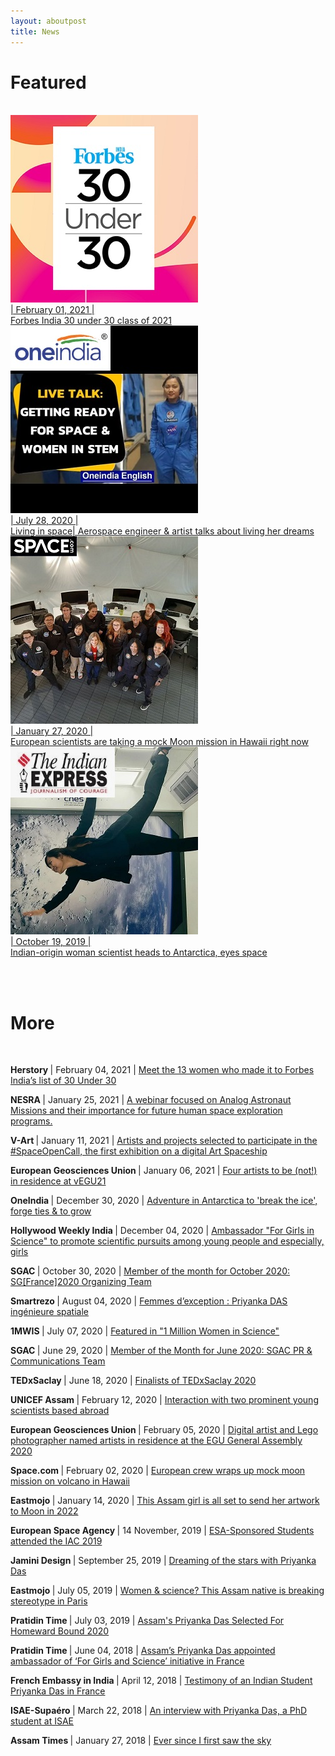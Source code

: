 ```yaml
---
layout: aboutpost
title: News
---
```


<h1>Featured</h1><br>

<div class="cards">
  <a href="https://www.forbesindia.com/lists/30-under-30-2021/1901/all">
    <div class="card">
      <img src="/Media/f30u30.jpg" object-fit="cover">
      <div class="cardtext">
        | February 01, 2021 | <br>
        Forbes India 30 under 30 class of 2021
      </div>
    </div>
  </a>
  <a href="https://www.oneindia.com/videos/living-in-space-aerospace-engineer-artist-talks-about-living-her-dreams-1067924.html">
    <div class="card">
      <img src="/Media/oneindia.jpg" object-fit="cover">
      <div class="cardtext">
        | July 28, 2020 | <br>
        Living in space| Aerospace engineer & artist talks about living her dreams
      </div>
    </div>
  </a>
  <a href="https://www.space.com/mock-moon-mission-euromoonmars-hi-seas-hawaii.html">
    <div class="card">
      <img src="/Media/spacedotcom2.jpg" object-fit="cover">
      <div class="cardtext">
        | January 27, 2020 | <br>
        European scientists are taking a mock Moon mission in Hawaii right now
      </div>
    </div>
  </a>
  <a href="https://indianexpress.com/article/technology/science/indian-origin-woman-scientist-heads-to-antarctica-eyes-space-6077006/">
    <div class="card">
      <img src="/Media/indianexpress1.jpg" object-fit="cover">
      <div class="cardtext">
        | October 19, 2019 | <br>
        Indian-origin woman scientist heads to Antarctica, eyes space
      </div>
    </div>
  </a>
</div>

<br><br>
<h1>More</h1>
<br>

  <p>
    <b> Herstory </b> | February 04, 2021 |
    <a href="https://yourstory.com/herstory/2021/02/indian-women-forbes-india-30-under-30">
      Meet the 13 women who made it to Forbes India’s list of 30 Under 30
    </a>
  </p>

  <p>
    <b>NESRA </b> | January 25, 2021 |
    <a href="https://www.linkedin.com/posts/nesra-nepalese-space-research-association_nesra-activity-6759476032455217152-g9V_/">
      A webinar focused on Analog Astronaut Missions and their importance for future human space exploration programs.
    </a>
  </p>

  <p>
    <b>V-Art </b> | January 11, 2021 |
    <a href="https://www.facebook.com/V.Art.digital/posts/240299600928963">
      Artists and projects selected to participate in the #SpaceOpenCall, the first exhibition on a digital Art Spaceship 
    </a>
  </p>

  <p>
    <b>European Geosciences Union </b> | January 06, 2021 |
    <a href="https://www.egu.eu/news/723/four-artists-to-be-not-in-residence-at-vegu21/">
      Four artists to be (not!) in residence at vEGU21
    </a>
  </p>

  <p>
    <b>OneIndia </b> | December 30, 2020 |
    <a href="https://www.oneindia.com/videos/adventure-in-antarctica-to-break-the-ice-forge-ties-to-grow-1305038.html">
      Adventure in Antarctica to 'break the ice', forge ties & to grow
    </a>
  </p>

  <p>
    <b>Hollywood Weekly India </b> | December 04, 2020 |
    <a href="">Ambassador "For Girls in Science" to promote scientific pursuits among young people and especially, girls</a>     
  </p>

  <p>
    <b>SGAC </b> | October 30, 2020 |
    <a href="https://spacegeneration.org/mom-october-2020">
      Member of the month for October 2020: SG[France]2020 Organizing Team
    </a>     
  </p>

  <p>
    <b>Smartrezo </b> | August 04, 2020 |
    <a href="https://www.smartrezo.com/n31-france/tv-femmes-d-exception-priyanka-das-ingenieure-spatiale-s.html?vod=17139">
      Femmes d’exception : Priyanka DAS ingénieure spatiale
    </a>
  </p>

  <p>
    <b>1MWIS </b> | July 07, 2020 |
    <a href="https://www.1mwis.com/profiles/Priyanka-Das-Rajkakati">
      Featured in "1 Million Women in Science"
    </a>
  </p>

  <p>
    <b>SGAC </b> | June 29, 2020 |
    <a href="https://spacegeneration.org/mom-june-2020">
      Member of the Month for June 2020: SGAC PR & Communications Team
    </a>
  </p>

  <p>
    <b>TEDxSaclay </b> | June 18, 2020 |
    <a href="https://tedxsaclay.com/editions/terre-notre-vaisseau/appels/resultat-du-jury-de-preselection-de-l-appel-a-idees-2020">
      Finalists of TEDxSaclay 2020
    </a>
  </p>

  <p>
    <b>UNICEF Assam </b> | February 12, 2020 |
    <a href="https://unicefassam.wordpress.com/2020/02/12/interaction-with-two-prominent-young-scientist-based-abroad-2/">
      Interaction with two prominent young scientists based abroad
    </a>
  </p>

  <p>
    <b>European Geosciences Union </b> | February 05, 2020 |
    <a href="https://www.egu.eu/news/603/digital-artist-and-lego-photographer-named-artists-in-residence-at-the-egu-general-assembly-2020/">
      Digital artist and Lego photographer named artists in residence at the EGU General Assembly 2020
    </a>
  </p>

  <p>
    <b>Space.com </b> | February 02, 2020 |
    <a href="https://www.space.com/euromoonmars-esa-hi-seas-mock-moon-mission-ending.html">
      European crew wraps up mock moon mission on volcano in Hawaii
    </a>
  </p>

  <p>
    <b>Eastmojo </b> | January 14, 2020 |
    <a href="https://www.eastmojo.com/assam/2020/01/14/this-assam-girl-is-all-set-to-send-her-artwork-to-moon-in-2022">
      This Assam girl is all set to send her artwork to Moon in 2022
    </a>
  </p>

  <p>
    <b>European Space Agency </b> | 14 November, 2019 |
    <a href="http://www.esa.int/Education/ESA_Academy/ESA-Sponsored_Students_attended_the_IAC_2019">
      ESA-Sponsored Students attended the IAC 2019
    </a>
  </p>

  <p>
    <b>Jamini Design </b> | September 25, 2019 |
    <a href="https://www.jaminidesign.com/en/smartblog/103_Dreaming-of-the-stars-with-Priyanka-Das.html">
      Dreaming of the stars with Priyanka Das
    </a>
  </p>

  <p>
    <b>Eastmojo </b> | July 05, 2019 |
    <a href="https://www.eastmojo.com/assam/2019/07/05/women-science-this-assam-native-is-breaking-stereotype-in-paris">
      Women & science? This Assam native is breaking stereotype in Paris
    </a>
  </p>

  <p>
    <b>Pratidin Time </b> | July 03, 2019 |
    <a href="https://www.pratidintime.com/assams-priyanka-das-selected-for-homeward-bound-2020/">
      Assam's Priyanka Das Selected For Homeward Bound 2020
    </a>
  </p>

  <p>
    <b>Pratidin Time </b> | June 04, 2018 |
    <a href="https://www.pratidintime.com/assams-priyanka-das-appointed-ambassador-of-for-girls-and-science-initiative-in-france/">
      Assam’s Priyanka Das appointed ambassador of ‘For Girls and Science’ initiative in France
    </a>
  </p>

  <p>
    <b>French Embassy in India </b> | April 12, 2018 |
    <a href="https://in.ambafrance.org/Testimony-of-an-Indian-Student-Priyanka-Das-in-France">
      Testimony of an Indian Student Priyanka Das in France
    </a>
  </p>

  <p>
    <b>ISAE-Supaéro </b> | March 22, 2018 |
    <a href="https://www.isae-supaero.fr/en/news/an-interview-with-priyanka-das-a-phd-student-at-isae-supaero-working-on/">
      An interview with Priyanka Das, a PhD student at ISAE
    </a>
  </p>

  <p>
    <b>Assam Times </b> | January 27, 2018 |
    <a href="https://www.assamtimes.org/node/20851">
      Ever since I first saw the sky
    </a>
  </p>
